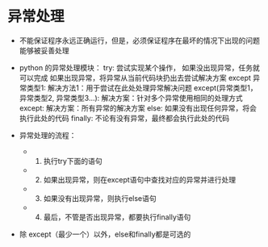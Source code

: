 # 异常处理
- 不能保证程序永远正确运行，但是，必须保证程序在最坏的情况下出现的问题能够被妥善处理

- python 的异常处理模块：
    try:
        尝试实现某个操作，
        如果没出现异常，任务就可以完成
        如果出现异常，将异常从当前代码块扔出去尝试解决方案
    except 异常类型1:
        解决方法1：用于尝试在此处处理异常解决问题
    except(异常类型1，异常类型2, 异常类型3...):
        解决方案：针对多个异常使用相同的处理方式
    except:
        解决方案：所有异常的解决方案
    else:
        如果没有出现任何异常，将会执行此处的代码
    finally:
        不论有没有异常，最终都会执行此处的代码
- 异常处理的流程：
    - 1. 执行try下面的语句
    - 2. 如果出现异常，则在except语句中查找对应的异常并进行处理
    - 3. 如果没有出现异常，则执行else语句
    - 4. 最后，不管是否出现异常，都要执行finally语句
- 除 except（最少一个）以外，else和finally都是可选的
        